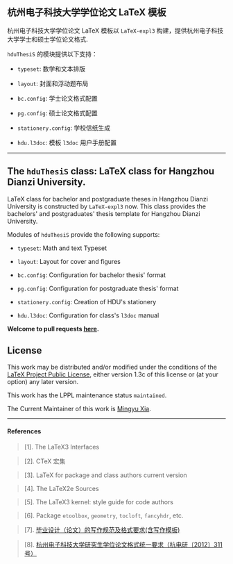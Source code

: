 ## 杭州电子科技大学学位论文 LaTeX 模板

杭州电子科技大学学位论文 LaTeX 模板以 `LaTeX-expl3` 构建，提供杭州电子科技大学学士和硕士学位论文格式.

`hduThesiS` 的模块提供以下支持：

- `typeset`: 数学和文本排版

- `layout`: 封面和浮动题布局

- `bc.config`: 学士论文格式配置

- `pg.config`: 硕士论文格式配置

- `stationery.config`: 学校信纸生成

- `hdu.l3doc`: 模板 `l3doc` 用户手册配置

---

## The `hduThesiS` class: LaTeX class for Hangzhou Dianzi University.

LaTeX class for bachelor and postgraduate theses in Hangzhou Dianzi University
is constructed by `LaTeX-expl3` now. This class provides the bachelors' and
postgraduates' thesis template for Hangzhou Dianzi University.

Modules of `hduThesiS` provide the following supports:

- `typeset`: Math and text Typeset

- `layout`: Layout for cover and figures

- `bc.config`: Configuration for bachelor thesis' format

- `pg.config`: Configuration for postgraduate thesis' format

- `stationery.config`: Creation of HDU's stationery

- `hdu.l3doc`: Configuration for class's `l3doc` manual

**Welcome to pull requests [here](https://github.com/xiamyphys/hduthesis).**

## License

This work may be distributed and/or modified under the conditions of the [LaTeX Project Public License](http://www.latex-project.org/lppl.txt), either version 1.3c of this license or (at your option) any later version.

This work has the LPPL maintenance status `maintained`.

The Current Maintainer of this work is [Mingyu Xia](https://www.ctan.org/author/xia-my).

---

#### References

> \[1\]. The LaTeX3 Interfaces

> \[2\]. CTeX 宏集

> \[3\]. LaTeX for package and class authors current version

> \[4\]. The LaTeX2e Sources

> \[5\]. The LaTeX3 kernel: style guide for code authors

> \[6\]. Package `etoolbox`, `geometry`, `tocloft`, `fancyhdr`, etc.

> \[7\]. [毕业设计（论文）的写作规范及格式要求(含写作模板)](https://jwc.hdu.edu.cn/2022/0428/c4555a153813/page.htm)

> \[8\]. [杭州电子科技大学研究生学位论文格式统一要求（杭电研〔2012〕311号）](https://grs.hdu.edu.cn/2013/0507/c1730a51754/page.htm)
